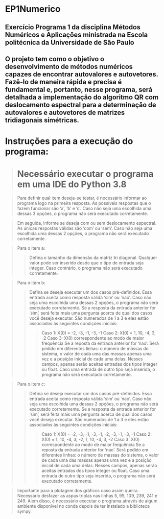 # EP1Numerico
 ## Exercício Programa 1 da disciplina Métodos Numéricos e Aplicações ministrada na Escola politécnica da Universidade de São Paulo

## O projeto tem como o objetivo o desenvolvimento de métodos numéricos capazes de encontrar autovalores e autovetores. Fazê-lo de maneira rápida e precisa é fundamental e, portanto, nesse programa, será detalhada a implementação do algoritmo QR com deslocamento espectral para a determinação de autovalores e autovetores de matrizes tridiagonais simétricas.

# Instruções para a execução do programa: 

> # Necessário executar o programa em uma IDE do Python 3.8

> Para definir qual item deseja-se testar, é necessário informar ao programa logo na primeira resposta. As possíveis respostas que o fazem funcionar são ‘a’, ‘b’ e ‘c’. Caso não seja uma escolhida uma dessas 3 opções, o programa não será executado corretamente.

> Em seguida, informe se deseja com ou sem deslocamento espectral. As únicas respostas válidas são ‘com’ ou ‘sem’. Caso não seja uma escolhida uma dessas 2 opções, o programa não será executado corretamente.

> Para o item a:
>> Defina o tamanho da dimensão da matriz tri diagonal. Qualquer valor pode ser
inserido desde que o tipo de entrada seja integer. Caso contrário, o programa não será executado corretamente.

> Para o item b:
>> Defina se deseja executar um dos casos pré-definidos. Essa entrada aceita como resposta válida ‘sim’ ou ‘nao’. Caso não seja uma escolhida uma dessas 2 opções, o programa não será executado corretamente.
>> Se a resposta da entrada anterior for ‘sim’, será feita mais uma pergunta acerca de qual dos casos você deseja executar. São numerados de 1 a 3 e eles estão associados às seguintes condições iniciais:
>>> Caso 1: X(0) = -2, -3, -1, -3, -1 
>>> Caso 2: X(0) = 1, 10, -4, 3, -2 
>>> Caso 3: X(0) correspondente ao modo de maior frequência
>> Se a reposta da entrada anterior for ‘nao’. Será pedido em diferentes linhas: o número de massas do sistema, o valor de cada uma das massas apenas uma vez e a posição inicial de cada uma delas. Nesses campos, apenas serão aceitas entradas dos tipos integer ou float. Caso uma entrada de outro tipo seja inserida, o programa não será executado corretamente.

> Para o item c:
>> Defina se deseja executar um dos casos pré-definidos. Essa entrada aceita como resposta válida ‘sim’ ou ‘nao’. Caso não seja uma escolhida uma dessas 2 opções, o programa não será executado corretamente.
>> Se a resposta da entrada anterior for ‘sim’, será feita mais uma pergunta acerca de qual dos casos você deseja executar. São numerados de 1 a 3 e eles estão associados às seguintes condições iniciais:
>>> Caso 1: X(0) = -2, -3, -1, -3, -1, -2, -3, -1, -3, -1
>>> Caso 2: X(0) = 1, 10, -4, 3, -2,  1, 10, -4, 3, -2
>>> Caso 3: X(0) correspondente ao modo de maior frequência
>> Se a reposta da entrada anterior for ‘nao’. Será pedido em diferentes linhas: o número de massas do sistema, o valor de cada uma das massas apenas uma vez e a posição inicial de cada uma delas. Nesses campos, apenas serão aceitas entradas dos tipos integer ou float. Caso uma entrada de outro tipo seja inserida, o programa não será executado corretamente.

> Importante para a plotagem dos gráficos caso assim queira. Necessário desfazer as aspas triplas nas linhas 5, 95, 109, 239, 241 e 249. Além disso, é necessário executar o programa através de algum ambiente disponível no conda depois de ter instalado a biblioteca sympy.